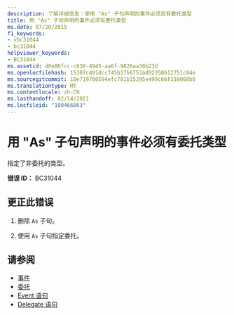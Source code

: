 ```yaml
---
description: 了解详细信息：使用 "As" 子句声明的事件必须具有委托类型
title: 用 "As" 子句声明的事件必须有委托类型
ms.date: 07/20/2015
f1_keywords:
- vbc31044
- bc31044
helpviewer_keywords:
- BC31044
ms.assetid: d0e86fcc-c638-4945-aa6f-9826aa38b23d
ms.openlocfilehash: 15307c491dcc745b17b6753ad92358612751c84e
ms.sourcegitcommit: 10e719780594efc781b15295e499c66f316068b8
ms.translationtype: MT
ms.contentlocale: zh-CN
ms.lasthandoff: 02/14/2021
ms.locfileid: "100466063"
---
```

# <a name="events-declared-with-an-as-clause-must-have-a-delegate-type"></a>用 "As" 子句声明的事件必须有委托类型

指定了非委托的类型。  
  
 **错误 ID：** BC31044  
  
## <a name="to-correct-this-error"></a>更正此错误  
  
1. 删除 `As` 子句。  
  
2. 使用 `As` 子句指定委托。  
  
## <a name="see-also"></a>请参阅

- [事件](../programming-guide/language-features/events/index.md)
- [委托](../programming-guide/language-features/delegates/index.md)
- [Event 语句](../language-reference/statements/event-statement.md)
- [Delegate 语句](../language-reference/statements/delegate-statement.md)
